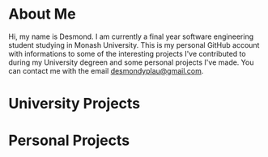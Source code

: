 # About Me
Hi, my name is Desmond. I am currently a final year software engineering student studying in Monash University. This is my personal GitHub account with informations to some of the interesting projects I've contributed to during my University degreen and some personal projects I've made. You can contact me with the email desmondyplau@gmail.com.

# University Projects

# Personal Projects

<!--
**desmondyplau/desmondyplau** is a ✨ _special_ ✨ repository because its `README.md` (this file) appears on your GitHub profile.

Here are some ideas to get you started:

- 🔭 I’m currently working on ...
- 🌱 I’m currently learning ...
- 👯 I’m looking to collaborate on ...
- 🤔 I’m looking for help with ...
- 💬 Ask me about ...
- 📫 How to reach me: ...
- 😄 Pronouns: ...
- ⚡ Fun fact: ...
-->
